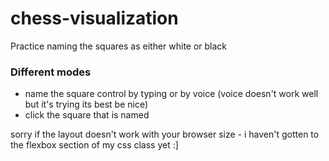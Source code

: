# chess-visualization
Practice naming the squares as either white or black

### Different modes 
- name the square
  control by typing or by voice (voice doesn't work well but it's trying its best be nice)
- click the square that is named

sorry if the layout doesn't work with your browser size - i haven't gotten to the flexbox section of my css class yet :]
